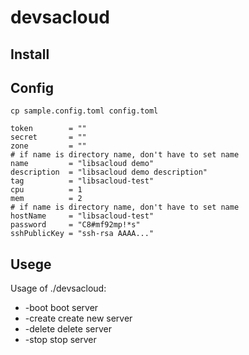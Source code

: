 # devsacloud

## Install

## Config
`cp sample.config.toml config.toml`
```
token        = ""
secret       = ""
zone         = ""
# if name is directory name, don't have to set name
name         = "libsacloud demo"
description  = "libsacloud demo description"
tag          = "libsacloud-test"
cpu          = 1
mem          = 2
# if name is directory name, don't have to set name
hostName     = "libsacloud-test"
password     = "C8#mf92mp!*s"
sshPublicKey = "ssh-rsa AAAA..."
```

## Usege
Usage of ./devsacloud:
- -boot
  boot server
- -create
  create new server
- -delete
  delete server
- -stop
  stop server
